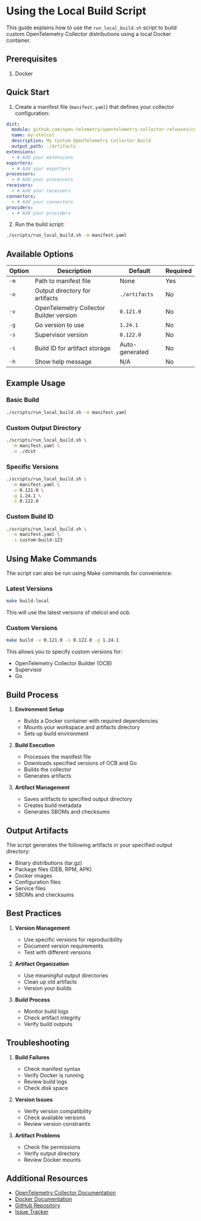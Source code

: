 # Using the Local Build Script

This guide explains how to use the `run_local_build.sh` script to build custom OpenTelemetry Collector distributions using a local Docker container.

## Prerequisites

1. Docker

## Quick Start

1. Create a manifest file (`manifest.yaml`) that defines your collector configuration:

```yaml
dist:
  module: github.com/open-telemetry/opentelemetry-collector-releases/core
  name: my-otelcol
  description: My Custom OpenTelemetry Collector Build
  output_path: ./artifacts
extensions:
  - # Add your extensions
exporters:
  - # Add your exporters
processors:
  - # Add your processors
receivers:
  - # Add your receivers
connectors:
  - # Add your connectors
providers:
  - # Add your providers
```

2. Run the build script:

```bash
./scripts/run_local_build.sh -m manifest.yaml
```

## Available Options

| Option | Description | Default | Required |
|--------|-------------|---------|----------|
| `-m` | Path to manifest file | None | Yes |
| `-o` | Output directory for artifacts | `./artifacts` | No |
| `-v` | OpenTelemetry Collector Builder version | `0.121.0` | No |
| `-g` | Go version to use | `1.24.1` | No |
| `-s` | Supervisor version | `0.122.0` | No |
| `-i` | Build ID for artifact storage | Auto-generated | No |
| `-h` | Show help message | N/A | No |

## Example Usage

### Basic Build

```bash
./scripts/run_local_build.sh -m manifest.yaml
```

### Custom Output Directory

```bash
./scripts/run_local_build.sh \
  -m manifest.yaml \
  -o ./dist
```

### Specific Versions

```bash
./scripts/run_local_build.sh \
  -m manifest.yaml \
  -v 0.121.0 \
  -g 1.24.1 \
  -s 0.122.0
```

### Custom Build ID

```bash
./scripts/run_local_build.sh \
  -m manifest.yaml \
  -i custom-build-123
```

## Using Make Commands

The script can also be run using Make commands for convenience:

### Latest Versions

```bash
make build-local
```

This will use the latest versions of otelcol and ocb.

### Custom Versions

```bash
make build -v 0.121.0 -s 0.122.0 -g 1.24.1
```

This allows you to specify custom versions for:

- OpenTelemetry Collector Builder (OCB)
- Supervisor
- Go

## Build Process

1. **Environment Setup**
   - Builds a Docker container with required dependencies
   - Mounts your workspace and artifacts directory
   - Sets up build environment

2. **Build Execution**
   - Processes the manifest file
   - Downloads specified versions of OCB and Go
   - Builds the collector
   - Generates artifacts

3. **Artifact Management**
   - Saves artifacts to specified output directory
   - Creates build metadata
   - Generates SBOMs and checksums

## Output Artifacts

The script generates the following artifacts in your specified output directory:

- Binary distributions (tar.gz)
- Package files (DEB, RPM, APK)
- Docker images
- Configuration files
- Service files
- SBOMs and checksums

## Best Practices

1. **Version Management**
   - Use specific versions for reproducibility
   - Document version requirements
   - Test with different versions

2. **Artifact Organization**
   - Use meaningful output directories
   - Clean up old artifacts
   - Version your builds

3. **Build Process**
   - Monitor build logs
   - Check artifact integrity
   - Verify build outputs

## Troubleshooting

1. **Build Failures**
   - Check manifest syntax
   - Verify Docker is running
   - Review build logs
   - Check disk space

2. **Version Issues**
   - Verify version compatibility
   - Check available versions
   - Review version constraints

3. **Artifact Problems**
   - Check file permissions
   - Verify output directory
   - Review Docker mounts

## Additional Resources

- [OpenTelemetry Collector Documentation](https://opentelemetry.io/docs/collector/)
- [Docker Documentation](https://docs.docker.com/)
- [GitHub Repository](https://github.com/observiq/otel-distro-builder)
- [Issue Tracker](https://github.com/observiq/otel-distro-builder/issues)
